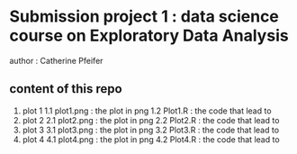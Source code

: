# Submission project 1 : data science course on Exploratory Data Analysis

author : Catherine Pfeifer 

## content of this repo
1. plot 1
1.1 plot1.png : the plot in png
1.2 Plot1.R : the code that lead to 
2. plot 2
2.1 plot2.png : the plot in png
2.2 Plot2.R : the code that lead to 
3. plot 3
3.1 plot3.png : the plot in png
3.2 Plot3.R : the code that lead to 
4. plot 4
4.1 plot4.png : the plot in png
4.2 Plot4.R : the code that lead to 
